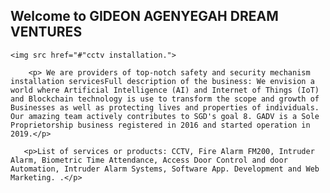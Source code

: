 <h2>Welcome to    GIDEON AGENYEGAH DREAM VENTURES</h2>
<main>
   
    <img src href="#"cctv installation.">
   </main>

   
        <p> We are providers of top-notch safety and security mechanism installation servicesFull description of the business: We envision a world where Artificial Intelligence (AI) and Internet of Things (IoT) and Blockchain technology is use to transform the scope and growth of Businesses as well as protecting lives and properties of individuals. Our amazing team actively contributes to SGD's goal 8. GADV is a Sole Proprietorship business registered in 2016 and started operation in 2019.</p>

       <p>List of services or products: CCTV, Fire Alarm FM200, Intruder Alarm, Biometric Time Attendance, Access Door Control and door Automation, Intruder Alarm Systems, Software App. Development and Web Marketing. .</p>

   
